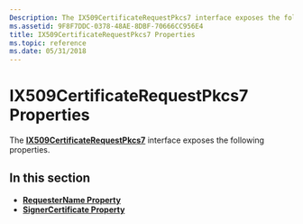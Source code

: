 ```yaml
---
Description: The IX509CertificateRequestPkcs7 interface exposes the following properties.
ms.assetid: 9F8F7DDC-0378-48AE-8DBF-70666CC956E4
title: IX509CertificateRequestPkcs7 Properties
ms.topic: reference
ms.date: 05/31/2018
---
```


# IX509CertificateRequestPkcs7 Properties

The [**IX509CertificateRequestPkcs7**](/windows/desktop/api/CertEnroll/nn-certenroll-ix509certificaterequestpkcs7) interface exposes the following properties.

## In this section

-   [**RequesterName Property**](/windows/desktop/api/CertEnroll/nf-certenroll-ix509certificaterequestpkcs7-get_requestername)
-   [**SignerCertificate Property**](/windows/desktop/api/CertEnroll/nf-certenroll-ix509certificaterequestpkcs7-get_signercertificate)

 

 



